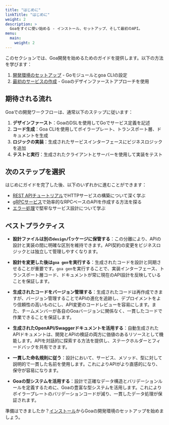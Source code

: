 ```yaml
---
title: "はじめに"
linkTitle: "はじめに"
weight: 2
description: >
  Goaをすぐに使い始める - インストール、セットアップ、そして最初のAPI。
menu:
  main:
    weight: 2
---
```


このセクションでは、Goa開発を始めるためのガイドを提供します。以下の方法を学びます：

1. [開発環境のセットアップ](./1-installation/) - Goモジュールとgoa CLIの設定
2. [最初のサービスの作成](./2-first-service/) - Goaのデザインファーストアプローチを使用

## 期待される流れ

Goaでの開発ワークフローは、通常以下のステップに従います：

1. **デザインファースト**：GoaのDSLを使用してGoでサービス定義を記述
2. **コード生成**：Goa CLIを使用してボイラープレート、トランスポート層、ドキュメントを生成
3. **ロジックの実装**：生成されたサービスインターフェースにビジネスロジックを追加
4. **テストと実行**：生成されたクライアントとサーバーを使用して実装をテスト

## 次のステップを選択

はじめにガイドを完了した後、以下のいずれかに進むことができます：

- [REST APIチュートリアル](../3-tutorials/1-rest-api/)でHTTPサービスの構築について深く学ぶ
- [gRPCサービス](../3-tutorials/2-grpc-service/)で効率的なRPCベースのAPIを作成する方法を探る
- [エラー処理](../3-tutorials/3-error-handling/)で堅牢なサービス設計について学ぶ

## ベストプラクティス

- **設計ファイルは別の`design`パッケージに保管する**：この分離により、APIの設計と実装の間に明確な区別を維持できます。API契約の変更をビジネスロジックとは独立して管理しやすくなります。

- **設計を変更した後は`goa gen`を実行する**：生成されたコードを設計と同期させることが重要です。`goa gen`を実行することで、実装インターフェース、トランスポート層コード、ドキュメントが常に現在のAPI設計を反映していることを保証します。

- **生成されたコードをバージョン管理する**：生成されたコードは再作成できますが、バージョン管理することでAPIの進化を追跡し、デプロイメントをより信頼性の高いものにし、API変更のコードレビューを容易にします。また、チームメンバーが各自のGoaバージョンに関係なく、一貫したコードで作業できることを保証します。

- **生成されたOpenAPI/Swaggerドキュメントを活用する**：自動生成されたAPIドキュメントは、開発とAPIの検証の両方に価値のあるリソースとして機能します。APIを対話的に探索する方法を提供し、ステークホルダーとフィードバックを共有できます。

- **一貫した命名規則に従う**：設計において、サービス、メソッド、型に対して説明的で一貫した名前を使用します。これによりAPIがより直感的になり、保守が容易になります。

- **Goaの型システムを活用する**：設計で正確なデータ構造とバリデーションルールを定義するために、Goaの豊富な型システムを活用します。これによりボイラープレートのバリデーションコードが減り、一貫したデータ処理が保証されます。

準備はできましたか？[インストール](./1-installation/)からGoaの開発環境のセットアップを始めましょう。 
